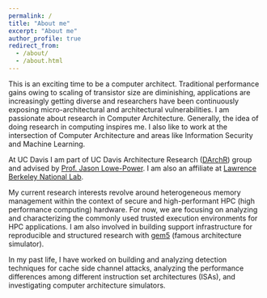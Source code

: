 ```yaml
---
permalink: /
title: "About me"
excerpt: "About me"
author_profile: true
redirect_from:
  - /about/
  - /about.html
---
```




This is an exciting time to be a computer architect. Traditional performance gains owing to scaling of transistor size are diminishing, applications are increasingly getting diverse and researchers have been continuously exposing micro-architectural and architectural vulnerabilities. I am passionate about research in Computer Architecture. Generally, the idea of doing research in computing inspires me. I also like to work at the intersection of Computer Architecture and areas like Information Security and Machine Learning.

At UC Davis I am part of UC Davis Architecture Research ([DArchR](https://arch.cs.ucdavis.edu/)) group and advised by [Prof. Jason Lowe-Power](https://arch.cs.ucdavis.edu/people/jason-lowe-power). I am also an affiliate at [Lawrence Berkeley National Lab](https://crd.lbl.gov/departments/data-science-and-technology/idf/affiliates/ayaz-akram/).

My current research interests revolve around heterogeneous memory management within the context of secure and high-performant HPC (high performance computing) hardware. For now, we are focusing on analyzing and characterizing the commonly used trusted execution environments for HPC applications.
I am also involved in building support infrastructure for reproducible and structured research with [gem5](http://www.gem5.org/) (famous architecture simulator).

In my past life, I have worked on building and analyzing detection techniques for cache side channel attacks, analyzing the performance differences among different instruction set architectures (ISAs), and investigating computer architecture simulators.